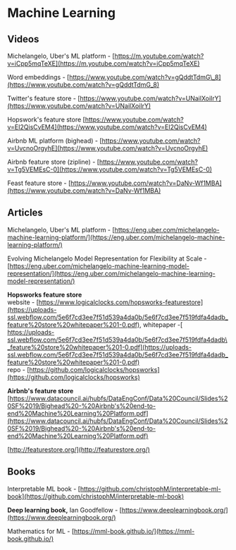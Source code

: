 # Machine Learning

## Videos

Michelangelo, Uber's ML platform - [https://m.youtube.com/watch?v=iCpp5mqTeXE](https://m.youtube.com/watch?v=iCpp5mqTeXE)

Word embeddings - [https://www.youtube.com/watch?v=gQddtTdmG\_8](https://www.youtube.com/watch?v=gQddtTdmG_8)

Twitter's feature store - [https://www.youtube.com/watch?v=UNailXoiIrY](https://www.youtube.com/watch?v=UNailXoiIrY)

Hopswork's feature store [https://www.youtube.com/watch?v=EI2QisCvEM4](https://www.youtube.com/watch?v=EI2QisCvEM4)

Airbnb ML platform \(bighead\) - [https://www.youtube.com/watch?v=UvcnoOrgyhE](https://www.youtube.com/watch?v=UvcnoOrgyhE)

Airbnb feature store \(zipline\) - [https://www.youtube.com/watch?v=Tg5VEMEsC-0](https://www.youtube.com/watch?v=Tg5VEMEsC-0)

Feast feature store - [https://www.youtube.com/watch?v=DaNv-Wf1MBA](https://www.youtube.com/watch?v=DaNv-Wf1MBA)

## Articles

Michelangelo, Uber's ML platform - [https://eng.uber.com/michelangelo-machine-learning-platform/](https://eng.uber.com/michelangelo-machine-learning-platform/)

Evolving Michelangelo Model Representation for Flexibility at Scale - [https://eng.uber.com/michelangelo-machine-learning-model-representation/](https://eng.uber.com/michelangelo-machine-learning-model-representation/)

**Hopsworks feature store**   
website - [https://www.logicalclocks.com/hopsworks-featurestore](https://uploads-ssl.webflow.com/5e6f7cd3ee7f51d539a4da0b/5e6f7cd3ee7f519fdfa4dadb_feature%20store%20whitepaper%201-0.pdf), whitepaper -[ https://uploads-ssl.webflow.com/5e6f7cd3ee7f51d539a4da0b/5e6f7cd3ee7f519fdfa4dadb\_feature%20store%20whitepaper%201-0.pdf](https://uploads-ssl.webflow.com/5e6f7cd3ee7f51d539a4da0b/5e6f7cd3ee7f519fdfa4dadb_feature%20store%20whitepaper%201-0.pdf)  
 repo - [https://github.com/logicalclocks/hopsworks](https://github.com/logicalclocks/hopsworks)

**Airbnb's feature store**  
[https://www.datacouncil.ai/hubfs/DataEngConf/Data%20Council/Slides%20SF%2019/Bighead%20-%20Airbnb's%20end-to-end%20Machine%20Learning%20Platform.pdf](https://www.datacouncil.ai/hubfs/DataEngConf/Data%20Council/Slides%20SF%2019/Bighead%20-%20Airbnb's%20end-to-end%20Machine%20Learning%20Platform.pdf)

[http://featurestore.org/](http://featurestore.org/)

## Books

Interpretable ML book - [https://github.com/christophM/interpretable-ml-book](https://github.com/christophM/interpretable-ml-book)

**Deep learning book,** Ian Goodfellow - [https://www.deeplearningbook.org/](https://www.deeplearningbook.org/)

Mathematics for ML - [https://mml-book.github.io/](https://mml-book.github.io/)

